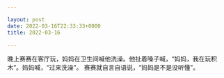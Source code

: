 ```yaml
---

layout: post
date: 2022-03-16T22:33:33+0800
title: 2022-03-16

---
```


晚上赛赛在客厅玩，妈妈在卫生间喊他洗澡。他扯着嗓子喊，“妈妈，我在玩积木”。妈妈喊，“过来洗澡”。 赛赛就自言自语说，“妈妈是不是没听懂”。
